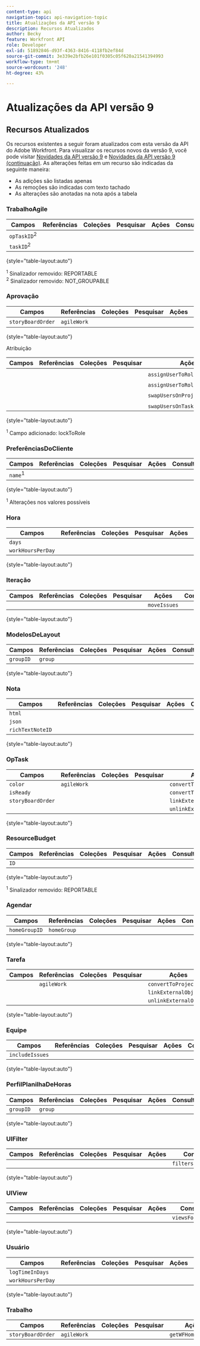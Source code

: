 ```yaml
---
content-type: api
navigation-topic: api-navigation-topic
title: Atualizações da API versão 9
description: Recursos Atualizados
author: Becky
feature: Workfront API
role: Developer
exl-id: 51892846-d93f-4363-8416-4118fb2ef84d
source-git-commit: 3e339e2bfb26e101f0305c05f620a21541394993
workflow-type: tm+mt
source-wordcount: '248'
ht-degree: 43%

---
```


# Atualizações da API versão 9

## Recursos Atualizados

Os recursos existentes a seguir foram atualizados com esta versão da API do Adobe Workfront. Para visualizar os recursos novos da versão 9, você pode visitar [Novidades da API versão 9](../../wf-api/api/new-api-version-9.md) e [Novidades da API versão 9 (continuação)](../../wf-api/api/new-api-version-9-continue.md). As alterações feitas em um recurso são indicadas da seguinte maneira:

* As adições são listadas apenas
* As remoções são indicadas com texto tachado
* As alterações são anotadas na nota após a tabela

### TrabalhoAgile

| Campos | Referências | Coleções | Pesquisar | Ações | Consultas | Operações |
|---|---|---|---|---|---|---|
| `opTaskID`<sup>2</sup> |  |   |  |   |   |  |
| `taskID`<sup>2</sup> |   |   |  |  |  |  |

{style="table-layout:auto"}

<sup>1</sup> Sinalizador removido: REPORTABLE\
<sup>2</sup> Sinalizador removido: NOT_GROUPABLE

### Aprovação

| Campos | Referências | Coleções | Pesquisar | Ações | Consultas | Operações |
|---|---|---|---|---|---|---|
| `storyBoardOrder` | `agileWork` |   |   |   |   |   |

{style="table-layout:auto"}

Atribuição

| Campos | Referências | Coleções | Pesquisar | Ações | Consultas | Operações |
|---|---|---|---|---|---|---|
| |   |  |  | `assignUserToRoleOnProjects`<sup>1</sup> |   |   |
|   |   |   |   | `assignUserToRoleOnTasks`<sup>1</sup> |   |   |
|   |   |   |   | `swapUsersOnProjects`<sup>1</sup> |   |   |
|   |   |   |   | `swapUsersOnTasks`<sup>1</sup> |   |   |

{style="table-layout:auto"}

<sup>1</sup> Campo adicionado: lockToRole

### PreferênciasDoCliente

| Campos | Referências | Coleções | Pesquisar | Ações | Consultas | Operações |
|---|---|---|---|---|---|---|
| `name`<sup>1</sup> |   |   |   |   |   |   |

{style="table-layout:auto"}

<sup>1</sup> Alterações nos valores possíveis

### Hora

| Campos | Referências | Coleções | Pesquisar | Ações | Consultas | Operações |
|---|---|---|---|---|---|---|
| `days` |   |   |   |   |   |   |
| `workHoursPerDay` |   |   |   |   |   |   |

{style="table-layout:auto"}

### Iteração

| Campos | Referências | Coleções | Pesquisar | Ações | Consultas | Operações |
|---|---|---|---|---|---|---|
|   |   |   |   | `moveIssues` |   |   |

{style="table-layout:auto"}

### ModelosDeLayout

| Campos | Referências | Coleções | Pesquisar | Ações | Consultas | Operações |
|---|---|---|---|---|---|---|
| `groupID` | `group` |   |   |   |   |   |

{style="table-layout:auto"}

### Nota

| Campos | Referências | Coleções | Pesquisar | Ações | Consultas | Operações |
|---|---|---|---|---|---|---|
| `html` |   |   |   |   |   |   |
| `json` |   |   |   |   |   |   |
| `richTextNoteID` |   |   |   |   |   |   |

{style="table-layout:auto"}

### OpTask

| Campos | Referências | Coleções | Pesquisar | Ações | Consultas | Operações |
|---|---|---|---|---|---|---|
| `color` | `agileWork` |   |   | `convertToProject` |   |   |
| `isReady` |   |   |   | `convertToTask` |   |   |
| `storyBoardOrder` |   |   |   | `linkExternalObject` |   |   |
|   |   |   |   | `unlinkExternalObject` |   |   |

{style="table-layout:auto"}

### ResourceBudget

| Campos | Referências | Coleções | Pesquisar | Ações | Consultas | Operações |
|---|---|---|---|---|---|---|
| `ID` |   |   |   |   |   |   |

{style="table-layout:auto"}

<sup>1</sup> Sinalizador removido: REPORTABLE

### Agendar

| Campos | Referências | Coleções | Pesquisar | Ações | Consultas | Operações |
|---|---|---|---|---|---|---|
| `homeGroupID` | `homeGroup` |   |   |   |   |   |

{style="table-layout:auto"}

### Tarefa

| Campos | Referências | Coleções | Pesquisar | Ações | Consultas | Operações |
|---|---|---|---|---|---|---|
|   | `agileWork` |   |   | `convertToProject` |   |   |
|   |   |   |   | `linkExternalObject` |   |   |
|   |   |   |   | `unlinkExternalObject` |   |   |

{style="table-layout:auto"}

### Equipe

| Campos | Referências | Coleções | Pesquisar | Ações | Consultas | Operações |
|---|---|---|---|---|---|---|
| `includeIssues` |   |   |   |   |   |   |

{style="table-layout:auto"}

### PerfilPlanilhaDeHoras

| Campos | Referências | Coleções | Pesquisar | Ações | Consultas | Operações |
|---|---|---|---|---|---|---|
| `groupID` | `group` |   |   |   |   |   |

{style="table-layout:auto"}

### UIFilter

| Campos | Referências | Coleções | Pesquisar | Ações | Consultas | Operações |
|---|---|---|---|---|---|---|
|   |   |   |   |   | `filtersForObjCode` |   |

{style="table-layout:auto"}

### UIView

| Campos | Referências | Coleções | Pesquisar | Ações | Consultas | Operações |
|---|---|---|---|---|---|---|
|   |   |   |   |   | `viewsForObjCode` |   |

{style="table-layout:auto"}

### Usuário

| Campos | Referências | Coleções | Pesquisar | Ações | Consultas | Operações |
|---|---|---|---|---|---|---|
| `logTimeInDays` |   |   |   |   |   |   |
| `workHoursPerDay` |   |   |   |   |   |   |

{style="table-layout:auto"}

### Trabalho

| Campos | Referências | Coleções | Pesquisar | Ações | Consultas | Operações |
|---|---|---|---|---|---|---|
| `storyBoardOrder` | `agileWork` |   |   | `getWFHomeObjects` |   |   |
